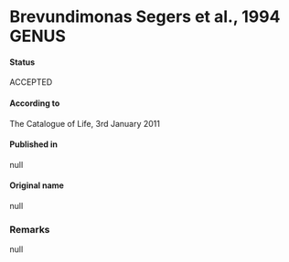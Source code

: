 Brevundimonas Segers et al., 1994 GENUS
=======

#### Status
ACCEPTED

#### According to
The Catalogue of Life, 3rd January 2011

#### Published in
null

#### Original name
null

### Remarks
null